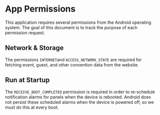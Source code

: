 App Permissions
===============

This application requires several permissions from the Android operating system.
The goal of this document is to track the purpose of each permission request.

Network & Storage
-----------------

The permissions `INTERNET`and `ACCESS_NETWORK_STATE` are required for fetching
event, guest, and other convention data from the website.

Run at Startup
--------------

The `RECEIVE_BOOT_COMPLETED` permission is required in order to re-schedule
notification alarms for panels when the device is rebooted. Android does not
persist these scheduled alarms when the device is powered off, so we must
do this at every boot.
